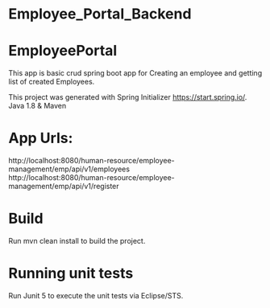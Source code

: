 # Employee_Portal_Backend

# EmployeePortal
This app is basic crud spring boot app for Creating an employee and getting list of created Employees.

This project was generated with Spring Initializer https://start.spring.io/.
Java 1.8 & Maven

# App Urls:
http://localhost:8080/human-resource/employee-management/emp/api/v1/employees <br />
http://localhost:8080/human-resource/employee-management/emp/api/v1/register

# Build
Run mvn clean install to build the project.

# Running unit tests
Run Junit 5 to execute the unit tests via Eclipse/STS.
